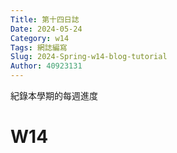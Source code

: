 ```yaml
---
Title: 第十四日誌
Date: 2024-05-24 
Category: w14
Tags: 網誌編寫
Slug: 2024-Spring-w14-blog-tutorial
Author: 40923131
---
```


紀錄本學期的每週進度

<!-- PELICAN_END_SUMMARY -->

# W14



